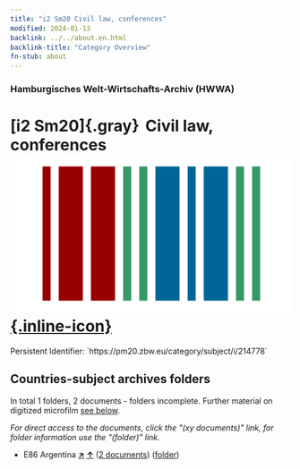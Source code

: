 ```yaml
---
title: "i2 Sm20 Civil law, conferences"
modified: 2024-01-13
backlink: ../../about.en.html
backlink-title: "Category Overview"
fn-stub: about
---
```


### Hamburgisches Welt-Wirtschafts-Archiv (HWWA)

# [i2 Sm20]{.gray}&#8201; Civil law, conferences &#160; [![Wikidata](/images/Wikidata-logo.svg "Wikidata"){.inline-icon}](http://www.wikidata.org/entity/Q104700145)

<div class="hint">Persistent Identifier: `https://pm20.zbw.eu/category/subject/i/214778`</div>







## Countries-subject archives folders







In total 1 folders, 2 documents - folders incomplete. Further material on digitized microfilm [see below](#filmsections).

_For direct access to the documents, click the "(xy documents)" link, for folder information use the "(folder)" link._


- E86 Argentina [**&nearr;**](../../../geo/i/141692/about.en.html "Argentina (all folders)") [**&uarr;**](../../../geo/about.en.html#E86 "Country category system") (<a href="https://pm20.zbw.eu/iiifview/folder/sh/141692,214778" title="about: Argentina : Civil law, conferences" target="_blank">2 documents</a>) ([folder](../../../../folder/sh/1416xx/141692/2147xx/214778/about.en.html))



<a id="filmsections" />













